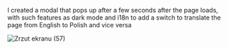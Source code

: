 I created a modal that pops up after a few seconds after the page loads, with such features  as dark mode and i18n to add a switch to translate the page from English to Polish and vice versa

![Zrzut ekranu (57)](https://user-images.githubusercontent.com/118196961/229364602-4f6d4b94-1636-46b4-a832-df1b792cd252.png)
